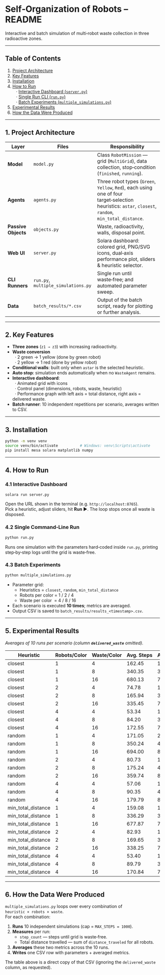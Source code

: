 # Self‑Organization of Robots – README
Interactive and batch simulation of multi‑robot waste collection in three radioactive zones.

---

## Table of Contents
1. [Project Architecture](#architecture)  
2. [Key Features](#features)  
3. [Installation](#installation)  
4. [How to Run](#running)  
   · [Interactive Dashboard (`server.py`)](#server)  
   · [Single Run CLI (`run.py`)](#run)  
   · [Batch Experiments (`multiple_simulations.py`)](#batch)  
5. [Experimental Results](#results)  
6. [How the Data Were Produced](#data)

---

<a id="architecture"></a>
## 1. Project Architecture

| Layer | Files | Responsibility |
|-------|-------|----------------|
| **Model** | `model.py` | Class `RobotMission` — grid (`MultiGrid`), data collection, stop‑condition (`finished`, `running`). |
| **Agents** | `agents.py` | Three robot types (`Green`, `Yellow`, `Red`), each using one of four target‑selection heuristics: `astar`, `closest`, `random`, `min_total_distance`. |
| **Passive Objects** | `objects.py` | Waste, radioactivity, walls, disposal point. |
| **Web UI** | `server.py` | Solara dashboard: colored grid, PNG/SVG icons, dual‑axis performance plot, sliders & heuristic selector. |
| **CLI Runners** | `run.py`, `multiple_simulations.py` | Single run until waste‑free; and automated parameter sweep. |
| **Data** | `batch_results/*.csv` | Output of the batch script, ready for plotting or further analysis. |

---

<a id="features"></a>
## 2. Key Features

* **Three zones** (`z1 → z3`) with increasing radioactivity.
* **Waste conversion**  
  · 2 green → 1 yellow (done by green robot)  
  · 2 yellow → 1 red (done by yellow robot)
* **Conditional walls**: built only when `astar` is the selected heuristic.
* **Auto stop**: simulation ends automatically when no `WasteAgent` remains.
* **Interactive dashboard**:  
  · Animated grid with icons  
  · Control panel (dimensions, robots, waste, heuristic)  
  · Performance graph with left axis = total distance, right axis = delivered waste.
* **Batch runner**: 10 independent repetitions per scenario, averages written to CSV.

---

<a id="installation"></a>
## 3. Installation

```bash
python -m venv venv
source venv/bin/activate          # Windows: venv\Scripts\activate
pip install mesa solara matplotlib numpy
```

---

<a id="running"></a>
## 4. How to Run

<a id="server"></a>
### 4.1 Interactive Dashboard

```bash
solara run server.py
```
Open the URL shown in the terminal (e.g. `http://localhost:8765`).  
Pick a heuristic, adjust sliders, hit **Run ▶**. The loop stops once all waste is disposed.

<a id="run"></a>
### 4.2 Single Command‑Line Run

```bash
python run.py
```
Runs one simulation with the parameters hard‑coded inside `run.py`, printing step‑by‑step logs until the grid is waste‑free.

<a id="batch"></a>
### 4.3 Batch Experiments

```bash
python multiple_simulations.py
```

* Parameter grid:  
  * Heuristics = `closest`, `random`, `min_total_distance`  
  * Robots per color = 1 / 2 / 4  
  * Waste per color  = 4 / 8 / 16  
* Each scenario is executed **10 times**; metrics are averaged.  
* Output CSV is saved to `batch_results/results_<timestamp>.csv`.

---

<a id="results"></a>
## 5. Experimental Results  
*Averages of 10 runs per scenario (column **`delivered_waste`** omitted).*

| Heuristic | Robots/Color | Waste/Color | Avg. Steps | Avg. Distance |
|-----------|--------------|-------------|------------|---------------|
| closest | 1 | 4 | 162.45 | 189.22 |
| closest | 1 | 8 | 340.35 | 386.38 |
| closest | 1 | 16 | 680.13 | 750.88 |
| closest | 2 | 4 | 74.78 | 173.51 |
| closest | 2 | 8 | 165.94 | 371.93 |
| closest | 2 | 16 | 335.45 | 743.91 |
| closest | 4 | 4 | 53.34 | 172.21 |
| closest | 4 | 8 | 84.20 | 361.77 |
| closest | 4 | 16 | 172.55 | 747.28 |
| random | 1 | 4 | 171.05 | 204.94 |
| random | 1 | 8 | 350.24 | 422.01 |
| random | 1 | 16 | 694.00 | 836.58 |
| random | 2 | 4 | 80.73 | 192.46 |
| random | 2 | 8 | 175.24 | 411.38 |
| random | 2 | 16 | 359.74 | 854.60 |
| random | 4 | 4 | 57.06 | 190.52 |
| random | 4 | 8 | 90.35 | 404.71 |
| random | 4 | 16 | 179.79 | 840.55 |
| min_total_distance | 1 | 4 | 159.08 | 188.86 |
| min_total_distance | 1 | 8 | 336.29 | 380.16 |
| min_total_distance | 1 | 16 | 677.87 | 752.00 |
| min_total_distance | 2 | 4 | 82.93 | 191.50 |
| min_total_distance | 2 | 8 | 169.65 | 378.91 |
| min_total_distance | 2 | 16 | 338.25 | 749.07 |
| min_total_distance | 4 | 4 | 53.40 | 181.77 |
| min_total_distance | 4 | 8 | 89.79 | 387.38 |
| min_total_distance | 4 | 16 | 170.84 | 744.08 |

---

<a id="data"></a>
## 6. How the Data Were Produced

`multiple_simulations.py` loops over every combination of  
`heuristic × robots × waste`.  
For each combination:

1. **Runs** 10 independent simulations (cap = `MAX_STEPS = 1000`).  
2. **Measures** per run:  
   * `step_count` — steps until grid is waste‑free.  
   * Total distance travelled — sum of `distance_traveled` for all robots.  
3. **Averages** these two metrics across the 10 runs.  
4. **Writes** one CSV row with parameters + averaged metrics.  

The table above is a direct copy of that CSV (ignoring the `delivered_waste` column, as requested).
